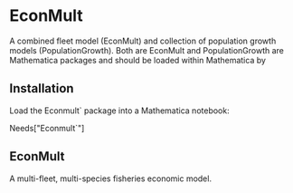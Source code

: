 # EconMult
A combined fleet model (EconMult) and collection of population growth models (PopulationGrowth).
Both are EconMult and PopulationGrowth are Mathematica packages and should be loaded within Mathematica by 

## Installation
Load the Econmult` package into a Mathematica notebook:

 Needs["Econmult`"]

## EconMult
A multi-fleet, multi-species fisheries economic model. 

